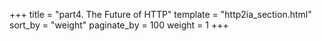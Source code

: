 +++
title = "part4. The Future of HTTP"
template = "http2ia_section.html"
sort_by = "weight"
paginate_by = 100
weight = 1
+++